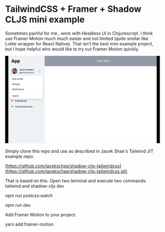TailwindCSS + Framer + Shadow CLJS mini example
===============================================

Sometimes painful for me.. work with Headless UI in Clojurescript. I think use Framer Motion much much easier and not limited (quite similar like Lottie wrapper for React Native). That isn’t the best mini example project, but I hope helpful who would like to try out Framer Motion quickly.

![screenshot gif](/screenshot/framer-shadowcljs-tailwind.gif)

Simply clone this repo and use as described in Jacek Shae's Tailwind JIT example repo:

 [https://github.com/jacekschae/shadow-cljs-tailwindcss](https://github.com/jacekschae/shadow-cljs-tailwindcss.git)

That is based on this. Open two terminal and execute two commands: tailwind and shadow-cljs dev

npm run postcss:watch

npm run dev

Add Framer Motion to your project:

 yarn add framer-motion
